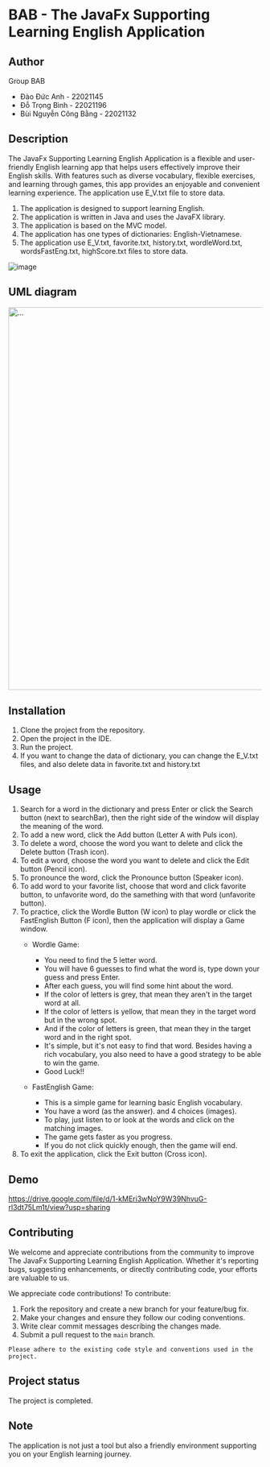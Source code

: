 # BAB - The JavaFx Supporting Learning English Application

## Author

Group BAB
- Đào Đức Anh - 22021145
- Đỗ Trọng Bình - 22021196
- Bùi Nguyễn Công Bằng - 22021132

## Description
The JavaFx Supporting Learning English Application is a flexible and user-friendly English learning app that helps users effectively improve their English skills. With features such as diverse vocabulary, flexible exercises, and learning through games, this app provides an enjoyable and convenient learning experience. The application use E_V.txt file to store data.

1. The application is designed to support learning English.
2. The application is written in Java and uses the JavaFX library.
3. The application is based on the MVC model.
4. The application has one types of dictionaries: English-Vietnamese.
5. The application use E_V.txt, favorite.txt, history.txt, wordleWord.txt, wordsFastEng.txt, highScore.txt files to store data.




![image](https://github.com/dwcsnh/English-Learning-App/assets/119034915/f4bb8ed3-bb72-4744-bbd8-46e02cb4b311)





## UML diagram



   <img src="https://github.com/dwcsnh/English-Learning-App/assets/144114071/bd6db029-a97c-4caf-82d0-bf6ea9b5d2fa" alt="..." width="760" />

## Installation
1. Clone the project from the repository.
2. Open the project in the IDE.
3. Run the project.
4. If you want to change the data of dictionary, you can change the E_V.txt files, and also delete data in favorite.txt and history.txt


## Usage
1. Search for a word in the dictionary and press Enter or click the Search button (next to searchBar), then the right side of the window will display the meaning of the word.
2. To add a new word, click the Add button (Letter A with Puls icon).
3. To delete a word, choose the word you want to delete and click the Delete button (Trash icon).
4. To edit a word, choose the word you want to delete and click the Edit button (Pencil icon).
5. To pronounce the word, click the Pronounce button (Speaker icon).
6. To add word to your favorite list, choose that word and click favorite button, to unfavorite word, do the samething with that word (unfavorite button). 
7. To practice, click the Wordle Button (W icon) to play wordle or click the FastEnglish Button (F icon), then the application will display a Game window.
   - Wordle Game:
     + You need to find the 5 letter word.
     + You will have 6 guesses to find what the word is, type down your guess and press Enter.
     + After each guess, you will find some hint about the word.
     + If the color of letters is grey, that mean they aren't in the target word at all.
     + If the color of letters is yellow, that mean they in the target word but in the wrong spot.
     + And if the color of letters is green, that mean they in the target word and in the right spot.
     + It's simple, but it's not easy to find that word. Besides having a rich vocabulary, you also need to have a good strategy to be able to win the game.
     + Good Luck!!
    
   - FastEnglish Game:
     + This is a simple game for learning basic English vocabulary.
     + You have a word (as the answer). and 4 choices (images).
     + To play, just listen to or look at the words and click on the matching images.
     + The game gets faster as you progress.
     + If you do not click quickly enough, then the game will end.
8. To exit the application, click the Exit button (Cross icon).

## Demo
https://drive.google.com/file/d/1-kMEri3wNoY9W39NhvuG-rl3dt75Lm1t/view?usp=sharing

## Contributing
We welcome and appreciate contributions from the community to improve The JavaFx Supporting Learning English Application. Whether it's reporting bugs, suggesting enhancements, or directly contributing code, your efforts are valuable to us.

We appreciate code contributions! To contribute:
1. Fork the repository and create a new branch for your feature/bug fix.
2. Make your changes and ensure they follow our coding conventions.
3. Write clear commit messages describing the changes made.
4. Submit a pull request to the `main` branch.
   
`
Please adhere to the existing code style and conventions used in the project.
`

## Project status
The project is completed.

## Note 
The application is not just a tool but also a friendly environment supporting you on your English learning journey.
